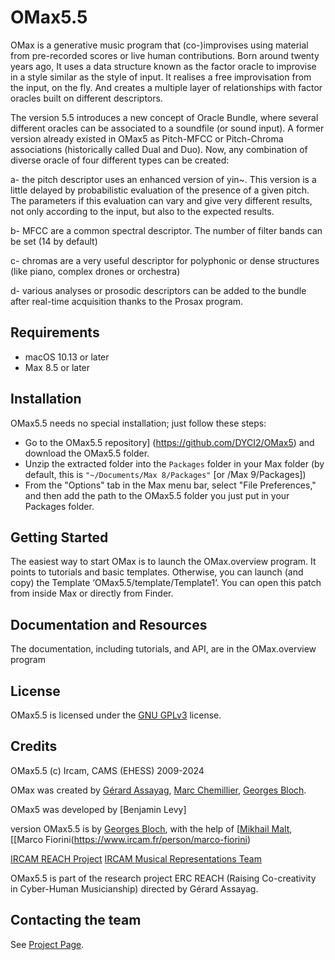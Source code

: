 # OMax5.5

OMax is a generative music program that (co-)improvises using material from pre-recorded scores or live human contributions. Born around twenty years ago, It uses a data structure known as the factor oracle to improvise in a style similar as the style of input.
It realises a free improvisation from the input, on the fly. And creates a multiple layer of relationships with factor oracles built on different descriptors.

The version 5.5 introduces a new concept of Oracle Bundle, where several different oracles can be associated to a soundfile (or sound input). A former version already existed in OMax5 as Pitch-MFCC or Pitch-Chroma associations (historically called Dual and Duo). Now, any combination of diverse oracle of four different types can be created:

a- the pitch descriptor uses an enhanced version of yin~. This version is a little delayed by probabilistic evaluation of the presence of a given pitch. The parameters if this evaluation can vary and give very different results, not only according to the input, but also to the expected results.

b- MFCC are a common spectral descriptor. The number of filter bands can be set (14 by default)

c- chromas are a very useful descriptor for polyphonic or dense structures (like piano, complex drones or orchestra)

d- various analyses or prosodic descriptors can be added to the bundle after real-time acquisition thanks to the Prosax program.

## Requirements

* macOS 10.13 or later 
* Max 8.5 or later

## Installation

OMax5.5 needs no special installation; just follow these steps:

- Go to the OMax5.5 repository] (https://github.com/DYCI2/OMax5) and download the OMax5.5 folder.
- Unzip the extracted folder into the `Packages` folder in your Max folder (by default, this is `"~/Documents/Max 8/Packages"` [or /Max 9/Packages])
- From the "Options" tab in the Max menu bar, select "File Preferences," and then add the path to the OMax5.5 folder you just put in your Packages folder.

## Getting Started

The easiest way to start OMax is to launch the OMax.overview program. It points to tutorials and basic templates. Otherwise, you can launch (and copy) the Template ‘OMax5.5/template/Template1’. You can open this patch from inside Max or directly from Finder.

## Documentation and Resources

The documentation, including tutorials, and API, are in the OMax.overview program

## License

OMax5.5 is licensed under the [GNU GPLv3](https://www.gnu.org/licenses/gpl-3.0.html) license.

## Credits

OMax5.5 (c) Ircam, CAMS (EHESS) 2009-2024

OMax was created by [Gérard Assayag](https://www.ircam.fr/person/gerard-assayag),
[Marc Chemillier](https://www.ehess.fr/fr/personne/marc-chemillier),
[Georges Bloch](https://creaa.unistra.fr/le-creaa/gream/organisation/membres/chercheurs/georges-bloch/).

OMax5 was developed by [Benjamin Levy] 

version OMax5.5 is by [Georges Bloch](https://creaa.unistra.fr/le-creaa/gream/organisation/membres/chercheurs/georges-bloch/), with the help of
[[Mikhail Malt](https://www.ircam.fr/person/mikhail-malt), [[Marco Fiorini(https://www.ircam.fr/person/marco-fiorini)

[IRCAM REACH Project](https://www.ircam.fr/projects/pages/reach-project)
[IRCAM Musical Representations Team](http://repmus.ircam.fr/home)  

OMax5.5 is part of the research project ERC REACH (Raising Co-creativity in Cyber-Human Musicianship) directed by Gérard Assayag.

## Contacting the team

See [Project Page](http://repmus.ircam.fr/omax5).
